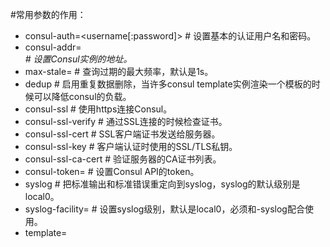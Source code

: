 #常用参数的作用：
- consul-auth=<username[:password]>     # 设置基本的认证用户名和密码。
- consul-addr=<address>                 # 设置Consul实例的地址。
- max-stale=<duration>                  # 查询过期的最大频率，默认是1s。
- dedup                                 # 启用重复数据删除，当许多consul template实例渲染一个模板的时候可以降低consul的负载。
- consul-ssl                            # 使用https连接Consul。
- consul-ssl-verify                     # 通过SSL连接的时候检查证书。
- consul-ssl-cert                       # SSL客户端证书发送给服务器。
- consul-ssl-key                        # 客户端认证时使用的SSL/TLS私钥。
- consul-ssl-ca-cert                    # 验证服务器的CA证书列表。
- consul-token=<token>                  # 设置Consul API的token。
- syslog                                # 把标准输出和标准错误重定向到syslog，syslog的默认级别是local0。
- syslog-facility=<facility>            # 设置syslog级别，默认是local0，必须和-syslog配合使用。
- template=<template>                   # 增加一个需要监控的模板，格式是：'templatePath:outputPath(:command)'，多个模板则可以设置多次。
- wait=<duration>                       # 当呈现一个新的模板到系统和触发一个命令的时候，等待的最大最小时间。如果最大值被忽略，默认是最小值的4倍。
- retry=<duration>                      # 当在和consul api交互的返回值是error的时候，等待的时间，默认是5s。
- config=<path>                         # 配置文件或者配置目录的路径。
- pid-file=<path>                       # PID文件的路径。
- log-level=<level>                     # 设置日志级别，可以是"debug","info", "warn" (default), and "err"。
- dry                                   # Dump生成的模板到标准输出，不会生成到磁盘。
- once 

作者：青牛踏雪御苍穹
链接：https://juejin.cn/post/6869570557608722446
来源：掘金
著作权归作者所有。商业转载请联系作者获得授权，非商业转载请注明出处。

